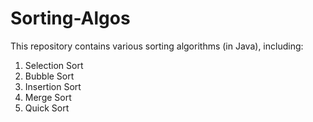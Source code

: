 # Sorting-Algos
This repository contains various sorting algorithms (in Java), including: <br>
1. Selection Sort <br>
2. Bubble Sort <br>
3. Insertion Sort <br>
4. Merge Sort <br>
5. Quick Sort <br>
